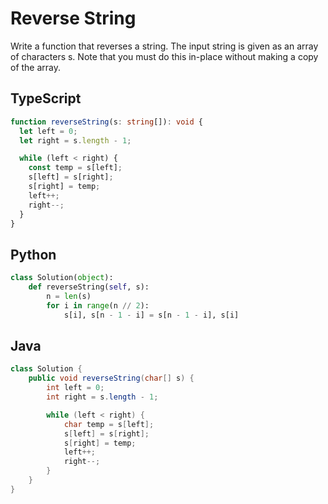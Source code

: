 # Reverse String

Write a function that reverses a string. The input string is given as an array of characters s.
Note that you must do this in-place without making a copy of the array.

## TypeScript

```typescript
function reverseString(s: string[]): void {
  let left = 0;
  let right = s.length - 1;

  while (left < right) {
    const temp = s[left];
    s[left] = s[right];
    s[right] = temp;
    left++;
    right--;
  }
}
```

## Python

```python
class Solution(object):
    def reverseString(self, s):
        n = len(s)
        for i in range(n // 2):
            s[i], s[n - 1 - i] = s[n - 1 - i], s[i]
```

## Java

```java
class Solution {
    public void reverseString(char[] s) {
        int left = 0;
        int right = s.length - 1;

        while (left < right) {
            char temp = s[left];
            s[left] = s[right];
            s[right] = temp;
            left++;
            right--;
        }
    }
}
```
